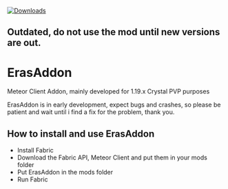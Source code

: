 [![Downloads](https://img.shields.io/github/downloads/erasdevv/ErasAddon/total?color=Downlaods&style=for-the-badge)](https://github.com/erasdevv/ErasAddon/releases/tag/ErasAddon)

## Outdated, do not use the mod until new versions are out.

# ErasAddon
Meteor Client Addon, mainly developed for 1.19.x Crystal PVP purposes

ErasAddon is in early development, expect bugs and crashes, so please be patient and wait until i find a fix for the problem, thank you.


## How to install and use ErasAddon

 - Install Fabric
 - Download the Fabric API, Meteor Client and put them in your mods folder
 - Put ErasAddon in the mods folder
 - Run Fabric

 

